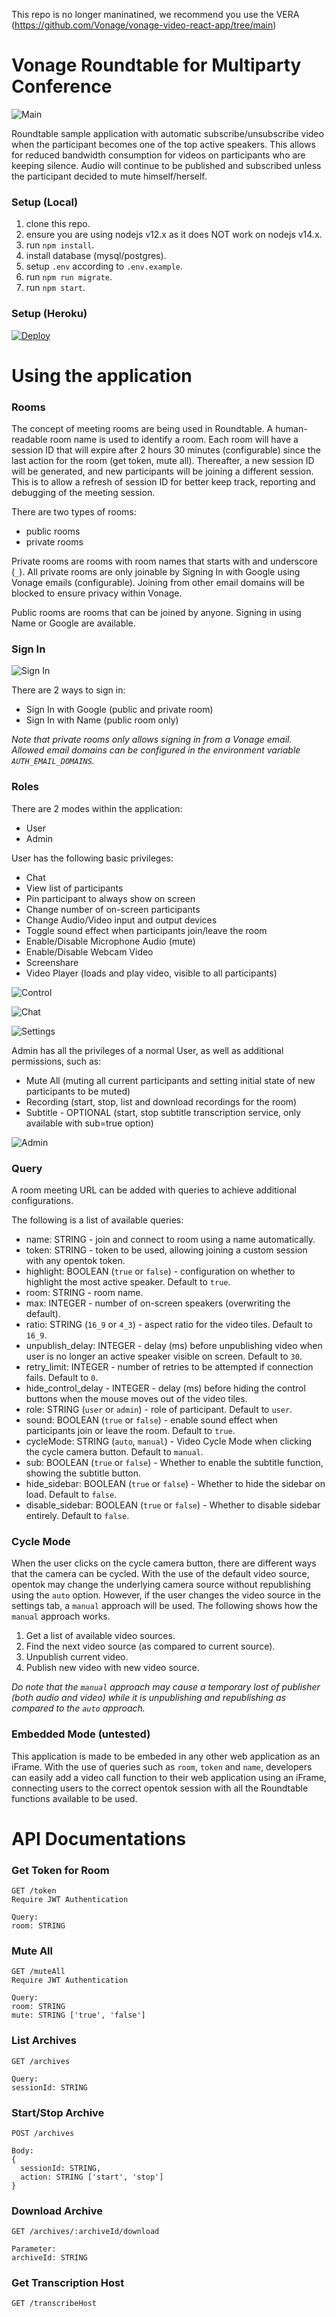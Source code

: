 This repo is no longer maninatined, we recommend you use the VERA (https://github.com/Vonage/vonage-video-react-app/tree/main)
# Vonage Roundtable for Multiparty Conference
![Main](https://github.com/nexmo-se/vonage-roundtable/blob/master/images/main.png?raw=true)

Roundtable sample application with automatic subscribe/unsubscribe video when the participant becomes one of the top active speakers.
This allows for reduced bandwidth consumption for videos on participants who are keeping silence. Audio will continue to be published and subscribed unless the participant decided to mute himself/herself.

### Setup (Local)
1. clone this repo.
2. ensure you are using nodejs v12.x as it does NOT work on nodejs v14.x.
3. run `npm install`.
4. install database (mysql/postgres).
5. setup `.env` according to `.env.example`.
6. run `npm run migrate`.
7. run `npm start`.

### Setup (Heroku)
[![Deploy](https://www.herokucdn.com/deploy/button.svg)](https://heroku.com/deploy?template=https://github.com/nexmo-se/vonage-roundtable)


# Using the application

### Rooms
The concept of meeting rooms are being used in Roundtable. A human-readable room name is used to identify a room. Each room will have a session ID that will expire after 2 hours 30 minutes (configurable) since the last action for the room (get token, mute all). Thereafter, a new session ID will be generated, and new participants will be joining a different session. This is to allow a refresh of session ID for better keep track, reporting and debugging of the meeting session.

There are two types of rooms:
- public rooms
- private rooms

Private rooms are rooms with room names that starts with and underscore (`_`). All private rooms are only joinable by Signing In with Google using Vonage emails (configurable). Joining from other email domains will be blocked to ensure privacy within Vonage.

Public rooms are rooms that can be joined by anyone. Signing in using Name or Google are available.

### Sign In
![Sign In](https://github.com/nexmo-se/vonage-roundtable/blob/master/images/signin.png?raw=true)

There are 2 ways to sign in:
- Sign In with Google (public and private room)
- Sign In with Name (public room only)

*Note that private rooms only allows signing in from a Vonage email. Allowed email domains can be configured in the environment variable `AUTH_EMAIL_DOMAINS`.*

### Roles
There are 2 modes within the application:
- User
- Admin

User has the following basic privileges:
- Chat
- View list of participants
- Pin participant to always show on screen
- Change number of on-screen participants
- Change Audio/Video input and output devices
- Toggle sound effect when participants join/leave the room
- Enable/Disable Microphone Audio (mute)
- Enable/Disable Webcam Video
- Screenshare
- Video Player (loads and play video, visible to all participants)

![Control](https://github.com/nexmo-se/vonage-roundtable/blob/master/images/control.png?raw=true)

![Chat](https://github.com/nexmo-se/vonage-roundtable/blob/master/images/chat2.png?raw=true)

![Settings](https://github.com/nexmo-se/vonage-roundtable/blob/master/images/settings.png?raw=true)

Admin has all the privileges of a normal User, as well as additional permissions, such as:
- Mute All (muting all current participants and setting initial state of new participants to be muted)
- Recording (start, stop, list and download recordings for the room)
- Subtitle - OPTIONAL (start, stop subtitle transcription service, only available with sub=true option)

![Admin](https://github.com/nexmo-se/vonage-roundtable/blob/master/images/admin.png?raw=true)

### Query
A room meeting URL can be added with queries to achieve additional configurations.

The following is a list of available queries:
- name: STRING - join and connect to room using a name automatically.
- token: STRING - token to be used, allowing joining a custom session with any opentok token.
- highlight: BOOLEAN (`true` or `false`) - configuration on whether to highlight the most active speaker. Default to `true`.
- room: STRING - room name.
- max: INTEGER - number of on-screen speakers (overwriting the default).
- ratio: STRING (`16_9` or `4_3`) - aspect ratio for the video tiles. Default to `16_9`.
- unpublish_delay: INTEGER - delay (ms) before unpublishing video when user is no longer an active speaker visible on screen. Default to `30`.
- retry_limit: INTEGER - number of retries to be attempted if connection fails. Default to `0`.
- hide_control_delay - INTEGER - delay (ms) before hiding the control buttons when the mouse moves out of the video tiles.
- role: STRING (`user` or `admin`) - role of participant. Default to `user`.
- sound: BOOLEAN (`true` or `false`) - enable sound effect when participants join or leave the room. Default to `true`.
- cycleMode: STRING (`auto`, `manual`) - Video Cycle Mode when clicking the cycle camera button. Default to `manual`.
- sub: BOOLEAN (`true` or `false`) - Whether to enable the subtitle function, showing the subtitle button.
- hide_sidebar: BOOLEAN (`true` or `false`) - Whether to hide the sidebar on load. Default to `false`.
- disable_sidebar: BOOLEAN (`true` or `false`) - Whether to disable sidebar entirely. Default to `false`.

### Cycle Mode
When the user clicks on the cycle camera button, there are different ways that the camera can be cycled. With the use of the default video source, opentok may change the underlying camera source without republishing using the `auto` option. However, if the user changes the video source in the settings tab, a `manual` approach will be used. The following shows how the `manual` approach works.

1. Get a list of available video sources.
2. Find the next video source (as compared to current source).
3. Unpublish current video.
4. Publish new video with new video source.

*Do note that the `manual` approach may cause a temporary lost of publisher (both audio and video) while it is unpublishing and republishing as compared to the `auto` approach.*


### Embedded Mode (untested)
This application is made to be embeded in any other web application as an iFrame. With the use of queries such as `room`, `token` and `name`, developers can easily add a video call function to their web application using an iFrame, connecting users to the correct opentok session with all the Roundtable functions available to be used.

# API Documentations
### Get Token for Room
```
GET /token
Require JWT Authentication

Query:
room: STRING
```

### Mute All
```
GET /muteAll
Require JWT Authentication

Query:
room: STRING
mute: STRING ['true', 'false']
```

### List Archives
```
GET /archives

Query:
sessionId: STRING
```

### Start/Stop Archive
```
POST /archives

Body:
{
  sessionId: STRING,
  action: STRING ['start', 'stop']
}
```

### Download Archive
```
GET /archives/:archiveId/download

Parameter:
archiveId: STRING
```

### Get Transcription Host
```
GET /transcribeHost
```
